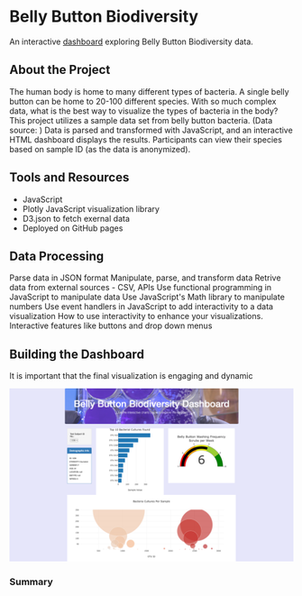 # Belly Button Biodiversity

An interactive [dashboard](https://alydavis.github.io/index.html) exploring Belly Button Biodiversity data.

## About the Project
The human body is home to many different types of bacteria. A single belly button can be home to 20-100 different species. With so much complex data, what is the best way to visualize the types of bacteria in the body? This project utilizes a sample data set from belly button bacteria. (Data source: ) Data is parsed and transformed with JavaScript, and an interactive HTML dashboard displays the results. Participants can view their species based on sample ID (as the data is anonymized).

## Tools and Resources
- JavaScript
- Plotly JavaScript visualization library
- D3.json to fetch exernal data
- Deployed on GitHub pages

## Data Processing
Parse data in JSON format
Manipulate, parse, and transform data
Retrive data from external sources - CSV, APIs
Use functional programming in JavaScript to manipulate data
Use JavaScript's Math library to manipulate numbers
Use event handlers in JavaScript to add interactivity to a data visualization
How to use interactivity to enhance your visualizations. Interactive features like buttons and drop down menus

## Building the Dashboard
It is important that the final visualization is engaging and dynamic 

![Dashboard](screencapture-alydavis-github-io-index-html-2022-11-21-13_26_57.png)



### Summary

